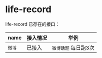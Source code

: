 # life-record
life-record
已存在的接口：

|name   | 接入情况        | 举例                                        |
| ----- | -----------| -------------------------------------------|
| `微博`   | 已接入     | `微博话题` 每日跑3次                   |
